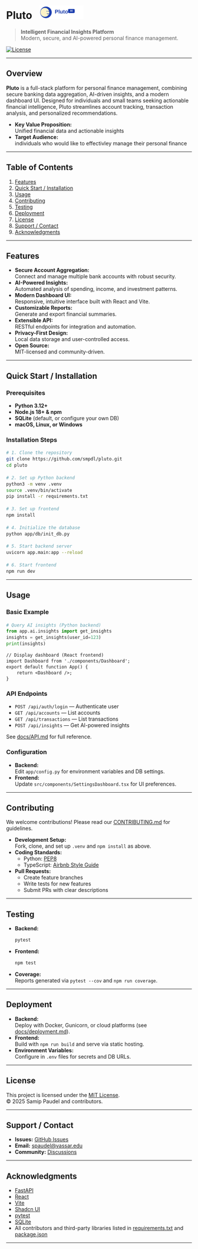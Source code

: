 # Pluto &nbsp; <img src="public/pluto-logo.svg" alt="Pluto Logo" height="36">

> **Intelligent Financial Insights Platform**  
> Modern, secure, and AI-powered personal finance management.

[![License](https://img.shields.io/github/license/smpdl/pluto)](LICENSE)


---

## Overview

**Pluto** is a full-stack platform for personal finance management, combining secure banking data aggregation, AI-driven insights, and a modern dashboard UI. Designed for individuals and small teams seeking actionable financial intelligence, Pluto streamlines account tracking, transaction analysis, and personalized recommendations.

- **Key Value Proposition:**  
	Unified financial data and actionable insights
- **Target Audience:**  
	individuals who would like to effectivley manage their personal finance

---

## Table of Contents

1. [Features](#features)
2. [Quick Start / Installation](#quick-start--installation)
3. [Usage](#usage)
4. [Contributing](#contributing)
5. [Testing](#testing)
6. [Deployment](#deployment)
7. [License](#license)
8. [Support / Contact](#support--contact)
9. [Acknowledgments](#acknowledgments)

---

## Features

- **Secure Account Aggregation:**  
	Connect and manage multiple bank accounts with robust security.
- **AI-Powered Insights:**  
	Automated analysis of spending, income, and investment patterns.
- **Modern Dashboard UI:**  
	Responsive, intuitive interface built with React and Vite.
- **Customizable Reports:**  
	Generate and export financial summaries.
- **Extensible API:**  
	RESTful endpoints for integration and automation.
- **Privacy-First Design:**  
	Local data storage and user-controlled access.
- **Open Source:**  
	MIT-licensed and community-driven.

---

## Quick Start / Installation

### Prerequisites

- **Python 3.12+**
- **Node.js 18+ & npm**
- **SQLite** (default, or configure your own DB)
- **macOS, Linux, or Windows**

### Installation Steps

```sh
# 1. Clone the repository
git clone https://github.com/smpdl/pluto.git
cd pluto

# 2. Set up Python backend
python3 -m venv .venv
source .venv/bin/activate
pip install -r requirements.txt

# 3. Set up frontend
npm install

# 4. Initialize the database
python app/db/init_db.py

# 5. Start backend server
uvicorn app.main:app --reload

# 6. Start frontend
npm run dev
```

---

## Usage

### Basic Example

```python
# Query AI insights (Python backend)
from app.ai.insights import get_insights
insights = get_insights(user_id=123)
print(insights)
```

```tsx
// Display dashboard (React frontend)
import Dashboard from './components/Dashboard';
export default function App() {
	return <Dashboard />;
}
```

### API Endpoints

- `POST /api/auth/login` — Authenticate user
- `GET /api/accounts` — List accounts
- `GET /api/transactions` — List transactions
- `POST /api/insights` — Get AI-powered insights

See [docs/API.md](docs/API.md) for full reference.

### Configuration

- **Backend:**  
	Edit `app/config.py` for environment variables and DB settings.
- **Frontend:**  
	Update `src/components/SettingsDashboard.tsx` for UI preferences.

---

## Contributing

We welcome contributions! Please read our [CONTRIBUTING.md](docs/CONTRIBUTING.md) for guidelines.

- **Development Setup:**  
	Fork, clone, and set up `.venv` and `npm install` as above.
- **Coding Standards:**  
	- Python: [PEP8](https://peps.python.org/pep-0008/)
	- TypeScript: [Airbnb Style Guide](https://github.com/airbnb/javascript)
- **Pull Requests:**  
	- Create feature branches
	- Write tests for new features
	- Submit PRs with clear descriptions

---

## Testing

- **Backend:**  
	```sh
	pytest
	```
- **Frontend:**  
	```sh
	npm test
	```
- **Coverage:**  
	Reports generated via `pytest --cov` and `npm run coverage`.


---

## Deployment

- **Backend:**  
	Deploy with Docker, Gunicorn, or cloud platforms (see [docs/deployment.md](docs/deployment.md)).
- **Frontend:**  
	Build with `npm run build` and serve via static hosting.
- **Environment Variables:**  
	Configure in `.env` files for secrets and DB URLs.

---

## License

This project is licensed under the [MIT License](LICENSE).  
© 2025 Samip Paudel and contributors.

---

## Support / Contact

- **Issues:** [GitHub Issues](https://github.com/smpdl/pluto/issues)
- **Email:** spaudel@vassar.edu
- **Community:** [Discussions](https://github.com/smpdl/pluto/discussions)

---

## Acknowledgments

- [FastAPI](https://fastapi.tiangolo.com/)
- [React](https://react.dev/)
- [Vite](https://vitejs.dev/)
- [Shadcn UI](https://ui.shadcn.com/)
- [pytest](https://pytest.org/)
- [SQLite](https://sqlite.org/)
- All contributors and third-party libraries listed in [requirements.txt](requirements.txt) and [package.json](package.json)

---
